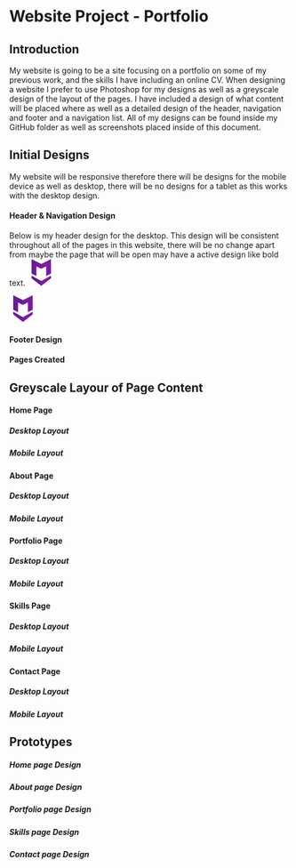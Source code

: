 # Website Project - Portfolio

## Introduction

My website is going to be a site focusing on a portfolio on some of my previous work, and the skills I have including an online CV.
When designing a website I prefer to use Photoshop for my designs as well as a greyscale design of the layout of the pages. I have included a design of what content will be placed where as well as a detailed design of the header, navigation and footer and a navigation list. All of my designs can be found inside my GitHub folder as well as screenshots placed inside of this document.


## Initial Designs

My website will be responsive therefore there will be designs for the mobile device as well as desktop, there will be no designs for a tablet as this works with the desktop design.

#### Header & Navigation Design
Below is my header design for the desktop. This design will be consistent throughout all of the pages in this website, there will be no change apart from maybe the page that will be open may have a active design like bold text.
![alt text](https://github.com/adam-p/markdown-here/raw/master/src/common/images/icon48.png "Header design and navigation desktop")

![alt text](https://github.com/adam-p/markdown-here/raw/master/src/common/images/icon48.png "Header and navigation design footer")

#### Footer Design

#### Pages Created

## Greyscale Layour of Page Content

#### Home Page

##### Desktop Layout

##### Mobile Layout

#### About Page

##### Desktop Layout

##### Mobile Layout

#### Portfolio Page

##### Desktop Layout

##### Mobile Layout

#### Skills Page

##### Desktop Layout

##### Mobile Layout

#### Contact Page

##### Desktop Layout

##### Mobile Layout

## Prototypes

##### Home page Design

##### About page Design

##### Portfolio page Design

##### Skills page Design

##### Contact page Design
